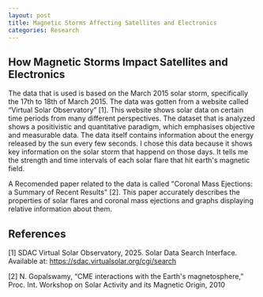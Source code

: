 ```yaml
---
layout: post
title: Magnetic Storms Affecting Satellites and Electronics
categories: Research
---
```


## How Magnetic Storms Impact Satellites and Electronics

The data that is used is based on the March 2015 solar storm, specifically the 17th to 18th of March 2015. The data was gotten from a website called “Virtual Solar Observatory” [1]. This website shows solar data on certain time periods from many different perspectives. The dataset that is analyzed shows a positivistic and quantitative paradigm, which emphasises objective and measurable data. The data itself contains information about the energy released by the sun every few seconds. I chose this data because it shows key information on the solar storm that happend on those days. It tells me the strength and time intervals of each solar flare that hit earth's magnetic field.

A Recomended paper related to the data is called "Coronal Mass Ejections: a Summary of Recent Results" [2]. This paper accurately describes the properties of solar flares and coronal mass ejections and graphs displaying relative information about them.

## References
[1] SDAC Virtual Solar Observatory, 2025. Solar Data Search Interface. Available at: https://sdac.virtualsolar.org/cgi/search 

[2] N. Gopalswamy, “CME interactions with the Earth's magnetosphere,” Proc. Int. Workshop on Solar Activity and its Magnetic Origin, 2010
